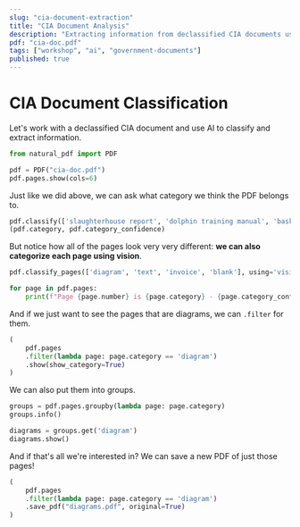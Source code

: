 ```yaml
---
slug: "cia-document-extraction"
title: "CIA Document Analysis"
description: "Extracting information from declassified CIA documents using AI"
pdf: "cia-doc.pdf"
tags: ["workshop", "ai", "government-documents"]
published: true
---
```


# CIA Document Classification

Let's work with a declassified CIA document and use AI to classify and extract information.

```python
from natural_pdf import PDF

pdf = PDF("cia-doc.pdf")
pdf.pages.show(cols=6)
```

Just like we did above, we can ask what category we think the PDF belongs to.

```python
pdf.classify(['slaughterhouse report', 'dolphin training manual', 'basketball', 'birding'], using='text')
(pdf.category, pdf.category_confidence)
```

But notice how all of the pages look very very different: **we can also categorize each page using vision**.

```python
pdf.classify_pages(['diagram', 'text', 'invoice', 'blank'], using='vision')

for page in pdf.pages:
    print(f"Page {page.number} is {page.category} - {page.category_confidence:0.3}")
```

And if we just want to see the pages that are diagrams, we can `.filter` for them.

```python
(
    pdf.pages
    .filter(lambda page: page.category == 'diagram')
    .show(show_category=True)
)

```

We can also put them into groups.

```python
groups = pdf.pages.groupby(lambda page: page.category)
groups.info()
```

```python
diagrams = groups.get('diagram')
diagrams.show()
```

And if that's all we're interested in? We can save a new PDF of just those pages!

```python
(
    pdf.pages
    .filter(lambda page: page.category == 'diagram')
    .save_pdf("diagrams.pdf", original=True)
)
```